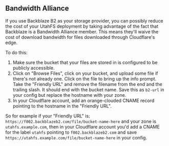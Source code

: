 Bandwidth Alliance
------------------

If you use Backblaze B2 as your storage provider, you can possibly reduce the
cost of your UtahFS deployment by taking advantage of the fact that Backblaze is
a Bandwidth Alliance member. This means they'll waive the cost of download
bandwidth for files downloaded through Cloudflare's edge.

To do this:

1. Make sure the bucket that your files are stored in is configured to be
   publicly accessible.
2. Click on "Browse Files", click on your bucket, and upload some file if
   there's not already one. Click on the file to bring up the info prompt. Take
   the "Friendly URL" and remove the filename from the end and the trailing
   slash. It should end with the bucket name. Save this as `b2-url` in your
   config but replace the hostname with your zone.
3. In your Cloudflare account, add an orange-clouded CNAME record pointing to
   the hostname in the "Friendly URL".

So for example if your "Friendly URL" is:
`https://f002.backblazeb2.com/file/bucket-name-here` and your zone is
`utahfs.example.com`, then in your Cloudflare account you'd add a CNAME for the
label `utahfs` pointing to `f002.backblazeb2.com` and save
`https://utahfs.example.com/file/bucket-name-here` in your config.
